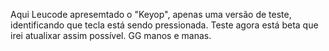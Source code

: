 Aqui Leucode apresemtado o "Keyop", apenas uma versão de teste, identificando que tecla está sendo pressionada.
Teste agora está beta que irei atualixar assim possível. GG manos e manas.
